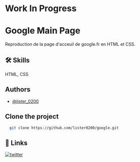 # Work In Progress


# Google Main Page

Reproduction de la page d'acceuil de google.fr en HTML et CSS.

## 🛠 Skills
HTML, CSS


## Authors

- [@lister_0200](https://twitter.com/lister_0200)


## Clone the project


```bash
  git clone https://github.com/lister0200/google.git
```


## 🔗 Links

[![twitter](https://img.shields.io/badge/twitter-1DA1F2?style=for-the-badge&logo=twitter&logoColor=white)](https://twitter.com/lister488)

